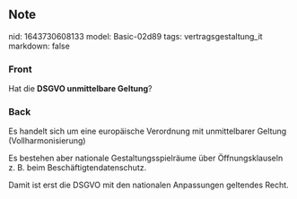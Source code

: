 ## Note
nid: 1643730608133
model: Basic-02d89
tags: vertragsgestaltung_it
markdown: false

### Front
Hat die <b>DSGVO unmittelbare Geltung</b>?

### Back
Es handelt sich um eine europäische Verordnung mit unmittelbarer Geltung (Vollharmonisierung)

Es bestehen aber nationale Gestaltungsspielräume über Öffnungsklauseln z. B. beim Beschäftigtendatenschutz.

Damit ist erst die DSGVO mit den nationalen Anpassungen geltendes Recht.
